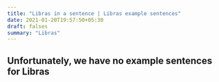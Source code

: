 ```yaml
---
title: "Libras in a sentence | Libras example sentences"
date: 2021-01-20T19:57:50+05:30
draft: falses
summary: "Libras"
---
```

## Unfortunately, we have no example sentences for Libras                 
